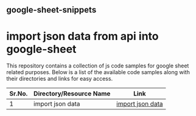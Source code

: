 ## google-sheet-snippets

# import json data from api into google-sheet 


This repository contains a collection of js code samples for google sheet related purposes. 
Below is a list of the available code samples along with their directories and links for easy access.

|Sr.No. | Directory/Resource Name | Link |
|-------|-------------------|------|
|1 | import json data        | [import json data](https://github.com/azhar-chaudhari/google-sheet-snippets/tree/main/import%20json/) |
